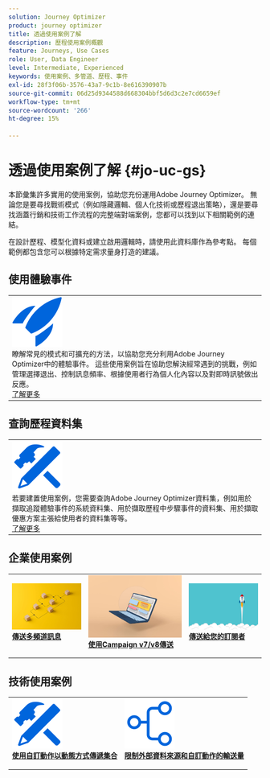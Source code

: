 ```yaml
---
solution: Journey Optimizer
product: journey optimizer
title: 透過使用案例了解
description: 歷程使用案例概觀
feature: Journeys, Use Cases
role: User, Data Engineer
level: Intermediate, Experienced
keywords: 使用案例、多管道、歷程、事件
exl-id: 28f3f06b-3576-43a7-9c1b-8e616390907b
source-git-commit: 06d25d9344588d668304bbf5d6d3c2e7cd6659ef
workflow-type: tm+mt
source-wordcount: '266'
ht-degree: 15%

---
```


# 透過使用案例了解 {#jo-uc-gs}

本節彙集許多實用的使用案例，協助您充份運用Adobe Journey Optimizer。 無論您是要尋找戰術模式（例如隱藏邏輯、個人化技術或歷程退出策略），還是要尋找涵蓋行銷和技術工作流程的完整端對端案例，您都可以找到以下相關範例的連結。

在設計歷程、模型化資料或建立啟用邏輯時，請使用此資料庫作為參考點。 每個範例都包含您可以根據特定需求量身打造的建議。


## 使用體驗事件

<table style="table-layout:fixed">
<tr style="border: 0;">
  <td>
    <div>
    <a href="exp-event-lookup.md">
    <img alt="體驗事件查詢最佳實務" src="../assets/do-not-localize/icon-quick-start.svg" /></a> 
    <br>瞭解常見的模式和可擴充的方法，以協助您充分利用Adobe Journey Optimizer中的體驗事件。 這些使用案例旨在協助您解決經常遇到的挑戰，例如管理選擇退出、控制訊息頻率、根據使用者行為個人化內容以及對即時訊號做出反應。
    </div>
      <div>
     <a href="exp-event-lookup.md">了解更多</a></div>
    </div>
  </td>
</tr>
</table>


## 查詢歷程資料集

<table style="table-layout:fixed">
<tr style="border: 0;">
  <td>
    <div>
    <a href="../data/datasets-query-examples.md">
    <img alt="查詢範例" src="../assets/do-not-localize/icon-configure.svg"/></a> 
    <br>若要建置使用案例，您需要查詢Adobe Journey Optimizer資料集，例如用於擷取追蹤體驗事件的系統資料集、用於擷取歷程中步驟事件的資料集、用於擷取優惠方案主張給使用者的資料集等等。
    </div>
      <div>
     <a href="../data/datasets-query-examples.md">了解更多</a></div>
    </div>
  </td>
</tr>
</table>

## 企業使用案例

<table style="table-layout:fixed"><tr style="border: 0;">
<td>
<a href="../building-journeys/journeys-uc.md">
<img alt="傳送多頻道訊息" src="../assets/do-not-localize/start-journey.jpeg">
</a>
<div>
<a href="../building-journeys/journeys-uc.md"><strong>傳送多頻道訊息</strong></a>
</div>
<p>
</td>
<td>
<a href="ajo-ac.md">
<img alt="使用行銷活動傳送訊息" src="../assets/do-not-localize/start-interface.jpeg">
</a>
<div><a href="ajo-ac.md"><strong>使用Campaign v7/v8傳送</strong>
</div>
<p>
</td>
<td>
<a href="message-to-subscribers-uc.md">
<img alt="傳送訊息給訂閱者" src="../assets/do-not-localize/start-quick.png">
</a>
<div>
<a href="message-to-subscribers-uc.md"><strong>傳送給您的訂閱者</strong></a>
</div>
<p></td>
</tr></table>

## 技術使用案例

<table style="table-layout:fixed"><tr style="border: 0;">
<td>
<a href="collections.md">
<img alt="使用自訂動作動態傳遞集合" src="../assets/do-not-localize/icon-configure.svg">
</a>
<div>
<a href="collections.md"><strong>使用自訂動作以動態方式傳遞集合</strong></a>
</div>
<p>
</td>
<td>
<a href="limit-throughput.md">
<img alt="使用「外部資料來源」與「自訂動作」限制輸送量" src="../assets/do-not-localize/icon-first-journey.svg">
</a>
<div><a href="limit-throughput.md"><strong>限制外部資料來源和自訂動作的輸送量</strong>
</div>
<p>
</td>
</tr></table>
